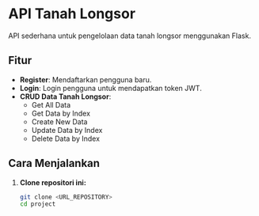 # API Tanah Longsor

API sederhana untuk pengelolaan data tanah longsor menggunakan Flask.

## Fitur
- **Register**: Mendaftarkan pengguna baru.
- **Login**: Login pengguna untuk mendapatkan token JWT.
- **CRUD Data Tanah Longsor**:
  - Get All Data
  - Get Data by Index
  - Create New Data
  - Update Data by Index
  - Delete Data by Index

## Cara Menjalankan

1. **Clone repositori ini:**
   ```bash
   git clone <URL_REPOSITORY>
   cd project
